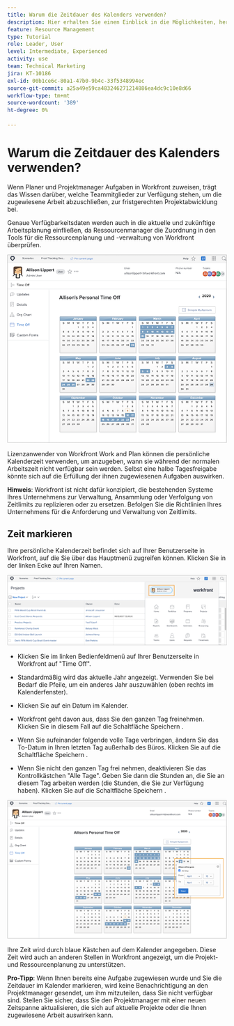 ```yaml
---
title: Warum die Zeitdauer des Kalenders verwenden?
description: Hier erhalten Sie einen Einblick in die Möglichkeiten, herauszufinden, welche Teammitglieder zur Verfügung stehen, um die zugewiesene Arbeit abzuschließen, und wer nicht.
feature: Resource Management
type: Tutorial
role: Leader, User
level: Intermediate, Experienced
activity: use
team: Technical Marketing
jira: KT-10186
exl-id: 00b1ce6c-80a1-47b0-9b4c-33f5348994ec
source-git-commit: a25a49e59ca483246271214886ea4dc9c10e8d66
workflow-type: tm+mt
source-wordcount: '389'
ht-degree: 0%

---
```


# Warum die Zeitdauer des Kalenders verwenden?

Wenn Planer und Projektmanager Aufgaben in Workfront zuweisen, trägt das Wissen darüber, welche Teammitglieder zur Verfügung stehen, um die zugewiesene Arbeit abzuschließen, zur fristgerechten Projektabwicklung bei.

Genaue Verfügbarkeitsdaten werden auch in die aktuelle und zukünftige Arbeitsplanung einfließen, da Ressourcenmanager die Zuordnung in den Tools für die Ressourcenplanung und -verwaltung von Workfront überprüfen.

![Tortenkalender](assets/pto_01.png)

Lizenzanwender von Workfront Work and Plan können die persönliche Kalenderzeit verwenden, um anzugeben, wann sie während der normalen Arbeitszeit nicht verfügbar sein werden. Selbst eine halbe Tagesfreigabe könnte sich auf die Erfüllung der ihnen zugewiesenen Aufgaben auswirken.

**Hinweis**: Workfront ist nicht dafür konzipiert, die bestehenden Systeme Ihres Unternehmens zur Verwaltung, Ansammlung oder Verfolgung von Zeitlimits zu replizieren oder zu ersetzen. Befolgen Sie die Richtlinien Ihres Unternehmens für die Anforderung und Verwaltung von Zeitlimits.


## Zeit markieren

Ihre persönliche Kalenderzeit befindet sich auf Ihrer Benutzerseite in Workfront, auf die Sie über das Hauptmenü zugreifen können. Klicken Sie in der linken Ecke auf Ihren Namen.

![Benutzername im Hauptmenü](assets/pto_02.png)

* Klicken Sie im linken Bedienfeldmenü auf Ihrer Benutzerseite in Workfront auf &quot;Time Off&quot;.

* Standardmäßig wird das aktuelle Jahr angezeigt. Verwenden Sie bei Bedarf die Pfeile, um ein anderes Jahr auszuwählen (oben rechts im Kalenderfenster).

* Klicken Sie auf ein Datum im Kalender.

* Workfront geht davon aus, dass Sie den ganzen Tag freinehmen. Klicken Sie in diesem Fall auf die Schaltfläche Speichern .

* Wenn Sie aufeinander folgende volle Tage verbringen, ändern Sie das To-Datum in Ihren letzten Tag außerhalb des Büros. Klicken Sie auf die Schaltfläche Speichern .

* Wenn Sie nicht den ganzen Tag frei nehmen, deaktivieren Sie das Kontrollkästchen &quot;Alle Tage&quot;. Geben Sie dann die Stunden an, die Sie an diesem Tag arbeiten werden (die Stunden, die Sie zur Verfügung haben). Klicken Sie auf die Schaltfläche Speichern .

![Markieren Sie die Zeitdauer im Kalender.](assets/pto_03.png)

Ihre Zeit wird durch blaue Kästchen auf dem Kalender angegeben. Diese Zeit wird auch an anderen Stellen in Workfront angezeigt, um die Projekt- und Ressourcenplanung zu unterstützen.

**Pro-Tipp**: Wenn Ihnen bereits eine Aufgabe zugewiesen wurde und Sie die Zeitdauer im Kalender markieren, wird keine Benachrichtigung an den Projektmanager gesendet, um ihm mitzuteilen, dass Sie nicht verfügbar sind. Stellen Sie sicher, dass Sie den Projektmanager mit einer neuen Zeitspanne aktualisieren, die sich auf aktuelle Projekte oder die Ihnen zugewiesene Arbeit auswirken kann.
